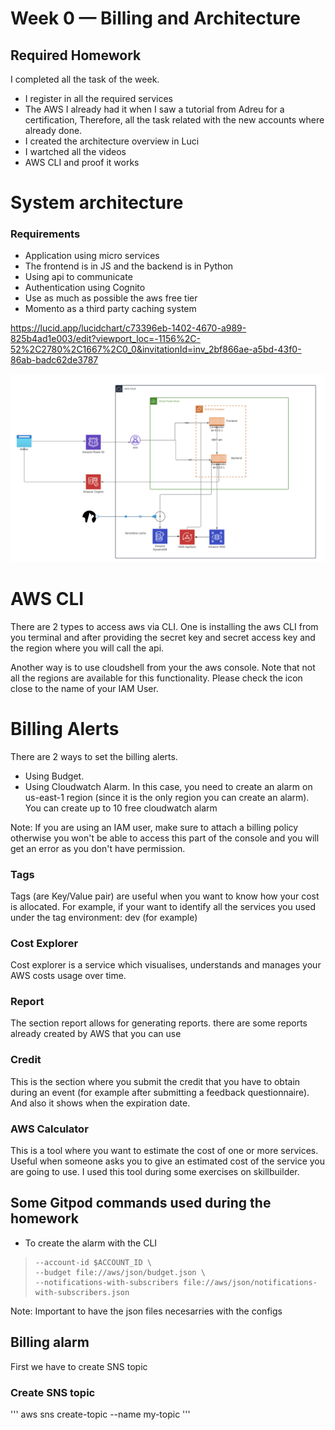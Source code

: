 # Week 0 — Billing and Architecture


## Required Homework

I completed all the task of the week.
- I register in all the required services
- The AWS I already had it when I saw a tutorial from Adreu for a certification, Therefore, all the task related with the new accounts where already done.
- I created the architecture overview in Luci
- I wartched all the videos 
- AWS CLI and proof it works 


# System architecture 

### Requirements
- Application using micro services
- The frontend is in JS and the backend is in Python
- Using api to communicate
- Authentication using Cognito
- Use as much as possible the aws free tier
- Momento as a third party caching system

https://lucid.app/lucidchart/c73396eb-1402-4670-a989-825b4ad1e003/edit?viewport_loc=-1156%2C-52%2C2780%2C1667%2C0_0&invitationId=inv_2bf866ae-a5bd-43f0-86ab-badc62de3787

![System architecture](assets/system_architecture.png)


# AWS CLI

There are 2 types to access aws via CLI.
One is installing the aws CLI from you terminal and after providing the secret key and secret access key and the region where you will call the api.

Another way is to use cloudshell from your the aws console.
Note that not all the regions are available for this functionality. Please check the icon close to the name of your IAM User.

# Billing Alerts
There are 2 ways to set the billing alerts.

- Using Budget.
- Using Cloudwatch Alarm. In this case, you need to create an alarm on us-east-1 region (since it is the only region you can create an alarm). You can create up to 10 free cloudwatch alarm

Note: If you are using an IAM user, make sure to attach a billing policy otherwise you won't be able to access this part of the console and you will get an error as you don't have permission.


### Tags
Tags (are Key/Value pair) are useful when you want to know how your cost is allocated. For example, if your want to identify all the services you used under the tag environment: dev (for example)

### Cost Explorer
Cost explorer is a service which visualises, understands and manages your AWS costs usage over time.

### Report
The section report allows for generating reports. there are some reports already created by AWS that you can use

### Credit
This is the section where you submit the credit that you have to obtain during an event (for example after submitting a feedback questionnaire). And also it shows when the expiration date.

### AWS Calculator
This is a tool where you want to estimate the cost of one or more services. Useful when someone asks you to give an estimated cost of the service you are going to use. I used this tool during some exercises on skillbuilder.



## Some Gitpod commands used during the homework

- To create the alarm with the CLI 

>     --account-id $ACCOUNT_ID \
>     --budget file://aws/json/budget.json \
>     --notifications-with-subscribers file://aws/json/notifications-with-subscribers.json

Note: Important to have the json files necesarries with the configs



## Billing alarm

First we have to create SNS topic

### Create SNS topic

'''
aws sns create-topic --name my-topic
'''
